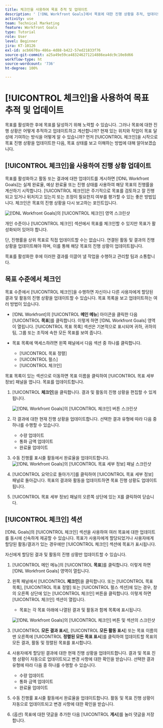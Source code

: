 ```yaml
---
title: 체크인을 사용하여 목표 추적 및 업데이트
description: ' [!DNL Workfront Goals]에서 목표에 대한 진행 상황을 추적, 업데이트 및 계산하는 방법에 대해 알아봅니다.'
activity: use
team: Technical Marketing
feature: Workfront Goals
type: Tutorial
role: User
level: Beginner
jira: KT-10126
exl-id: acb6670a-486a-4d88-b422-57ed21833f76
source-git-commit: a25a49e59ca483246271214886ea4dc9c10e8d66
workflow-type: ht
source-wordcount: '736'
ht-degree: 100%

---
```


# [!UICONTROL 체크인]을 사용하여 목표 추적 및 업데이트

목표를 활성화한 후에 목표를 달성하기 위해 노력할 수 있습니다. 그러나 목표에 대한 진행 상황은 어떻게 추적하고 업데이트하고 계산합니까? 현재 있는 위치와 작업이 목표 달성에 기여하는 방식을 어떻게 알 수 있습니까? 먼저 [!UICONTROL 체크인]을 시작으로 목표 진행 상황을 업데이트한 다음, 목표 상태를 보고 이해하는 방법에 대해 알아보겠습니다.

## [!UICONTROL 체크인]을 사용하여 진행 상황 업데이트

목표를 활성화하고 활동 또는 결과에 대한 업데이트를 게시하면 [!DNL Workfront Goals]는 실제 완료율, 예상 완료율 또는 진행 상태를 사용하여 해당 목표의 진행률을 계산하기 시작합니다. [!UICONTROL 체크인]은 주기적으로 목표를 검토하고 잘 진행되고 있거나 뒤처지고 있는지 또는 조정이 필요한지 여부를 평가할 수 있는 좋은 방법입니다. 체크인은 목표의 진행 상황을 다시 보고하는 포인트입니다.

![[!DNL Workfront Goals]](assets/09-workfront-goals-check-ins.png)의 [!UICONTROL 체크인] 영역 스크린샷

개인 수준이나 [!UICONTROL 체크인] 섹션에서 목표를 체크인할 수 있지만 목표가 활성화되어 있어야 합니다.

단, 진행률을 상위 목표로 직접 업데이트할 수는 없습니다. 연결된 활동 및 결과의 진행 상황을 업데이트해야 하며, 이를 통해 해당 목표의 진행 상황이 업데이트됩니다.

목표를 활성화한 후에 이러한 결과를 이끌어 낼 작업을 수행하고 관리할 팀과 소통합니다.

## 목표 수준에서 체크인

목표 수준에서 [!UICONTROL 체크인]을 수행하면 자신이나 다른 사용자에게 할당된 결과 및 활동의 진행 상황을 업데이트할 수 있습니다. 목표 목록을 보고 업데이트하는 여러 방법이 있습니다.

* [!DNL Workfront]의 [!UICONTROL **메인 메뉴**] 아이콘을 클릭한 다음 [!UICONTROL **목표**]&#x200B;를 클릭합니다. 이렇게 하면 [!DNL Workfront Goals] 영역이 열립니다. [!UICONTROL 목표 목록] 섹션은 기본적으로 표시되며 귀하, 귀하의 팀, 그룹 또는 조직에 속한 모든 목표를 보여 줍니다.
* 목표 목록에 액세스하려면 왼쪽 패널에서 다음 섹션 중 하나를 클릭합니다.

   * [!UICONTROL 목표 정렬]
   * [!UICONTROL 펄스]
   * [!UICONTROL 체크인]

목표 목록이 있는 섹션으로 이동하면 목표 이름을 클릭하여 [!UICONTROL 목표 세부 정보] 패널을 엽니다. 목표를 업데이트합니다.

1. [!UICONTROL **체크인**]&#x200B;을 클릭합니다. 결과 및 활동의 진행 상황을 편집할 수 있게 됩니다.

   ![[!DNL Workfront Goals]](assets/10-workfront-goals-check-in-goal-level.png)의 [!UICONTROL 체크인] 버튼 스크린샷

1. 각 결과에 대한 현재 진행 상황을 업데이트합니다. 선택한 결과 유형에 따라 다음 중 하나를 수행할 수 있습니다.

   * 수량 업데이트
   * 통화 금액 업데이트
   * 완료율 업데이트

1. 수동 진행률 표시줄 활동에서 완료율을 업데이트합니다.
   ![[!DNL Workfront Goals]](assets/11-workfront-goals-goal-level-update-result-and-activity.png)의 [!UICONTROL 목표 세부 정보] 패널 스크린샷

1. [!UICONTROL 요약으로 돌아가기]를 클릭하여 [!UICONTROL 목표 세부 정보] 패널로 돌아갑니다. 목표의 결과와 활동을 업데이트하면 목표 진행 상황도 업데이트됩니다.

1. [!UICONTROL 목표 세부 정보] 패널의 오른쪽 상단에 있는 X를 클릭하여 닫습니다.

## [!UICONTROL 체크인] 섹션

[!DNL Goals]의 [!UICONTROL 체크인] 섹션을 사용하여 여러 목표에 대한 업데이트를 동시에 신속하게 제공할 수 있습니다. 목표가 사용자에게 할당되었거나 사용자에게 할당된 활동/결과가 있는 경우에만 [!UICONTROL 체크인] 섹션에 목표가 표시됩니다.

자신에게 할당된 결과 및 활동의 진행 상황만 업데이트할 수 있습니다.

1. [!UICONTROL 메인 메뉴]의 [!UICONTROL **목표**]&#x200B;를 클릭합니다. 이렇게 하면 [!DNL Workfront Goals] 영역이 열립니다.

1. 왼쪽 패널에서 [!UICONTROL **체크인**]&#x200B;을 클릭합니다. 또는 [!UICONTROL 목표 목록], [!UICONTROL 목표 정렬] 또는 [!UICONTROL 펄스 섹션]에 있는 경우, 창의 오른쪽 상단에 있는 [!UICONTROL 체크인] 버튼을 클릭합니다. 이렇게 하면 [!UICONTROL 체크인] 섹션이 열립니다.
   * 목표는 각 목표 아래에 나열된 결과 및 활동과 함께 목록에 표시됩니다.

   ![[!DNL Workfront Goals]](assets/12-workfront-goals-check-in-section-merged.jpeg)의 [!UICONTROL 체크인] 버튼 및 섹션의 스크린샷

1. [!UICONTROL **모든 결과 표시**], [!UICONTROL **모든 활동 표시**] 또는 목표 이름의 맨 오른쪽에 [!UICONTROL **정렬된 모든 목표 표시**]&#x200B;를 클릭하여 업데이트할 목표의 모든 결과, 활동 및 정렬된 목표를 표시합니다.

1. 사용자에게 할당된 결과에 대한 현재 진행 상황을 업데이트합니다. 결과 및 목표 진행 상황이 자동으로 업데이트되고 변경 사항에 대한 확인을 받습니다. 선택한 결과 유형에 따라 다음 중 하나를 수행할 수 있습니다.

   * 수량 업데이트
   * 통화 금액 업데이트
   * 완료율 업데이트

1. 수동 진행률 표시줄 활동에서 완료율을 업데이트합니다. 활동 및 목표 진행 상황이 자동으로 업데이트되고 변경 사항에 대한 확인을 받습니다.

1. (옵션) 목표에 대한 댓글을 추가한 다음 [!UICONTROL **게시**]&#x200B;를 눌러 댓글을 저장합니다.
